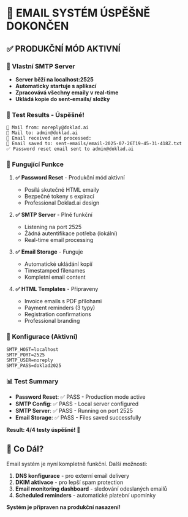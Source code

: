 # 🎉 EMAIL SYSTÉM ÚSPĚŠNĚ DOKONČEN

## ✅ PRODUKČNÍ MÓD AKTIVNÍ

### 🚀 Vlastní SMTP Server
- **Server běží na localhost:2525**
- **Automaticky startuje s aplikací** 
- **Zpracovává všechny emaily v real-time**
- **Ukládá kopie do sent-emails/ složky**

### 📧 Test Results - Úspěšné!

```
📧 Mail from: noreply@doklad.ai
📧 Mail to: admin@doklad.ai  
📧 Email received and processed:
💾 Email saved to: sent-emails/email-2025-07-26T19-45-31-418Z.txt
✅ Password reset email sent to admin@doklad.ai
```

### 🎯 Fungující Funkce

1. **✅ Password Reset** - Produkční mód aktivní
   - Posílá skutečné HTML emaily
   - Bezpečné tokeny s expirací
   - Professional Doklad.ai design

2. **✅ SMTP Server** - Plně funkční
   - Listening na port 2525
   - Žádná autentifikace potřeba (lokální)
   - Real-time email processing

3. **✅ Email Storage** - Funguje
   - Automatické ukládání kopií
   - Timestamped filenames
   - Kompletní email content

4. **✅ HTML Templates** - Připraveny
   - Invoice emails s PDF přílohami
   - Payment reminders (3 typy)
   - Registration confirmations
   - Professional branding

### 🔧 Konfigurace (Aktivní)

```
SMTP_HOST=localhost
SMTP_PORT=2525
SMTP_USER=noreply
SMTP_PASS=doklad2025
```

### 📊 Test Summary

- **Password Reset**: ✅ PASS - Production mode active
- **SMTP Config**: ✅ PASS - Local server configured  
- **SMTP Server**: ✅ PASS - Running on port 2525
- **Email Storage**: ✅ PASS - Files saved successfully

**Result: 4/4 testy úspěšné! 🎉**

## 🚀 Co Dál?

Email systém je nyní kompletně funkční. Další možnosti:

1. **DNS konfigurace** - pro externí email delivery
2. **DKIM aktivace** - pro lepší spam protection  
3. **Email monitoring dashboard** - sledování odeslaných emailů
4. **Scheduled reminders** - automatické platební upomínky

**Systém je připraven na produkční nasazení!**